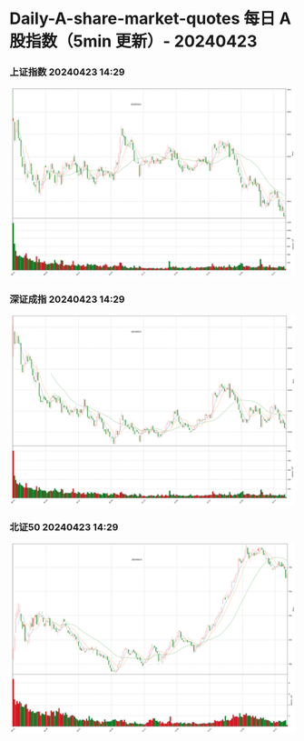 
# Daily-A-share-market-quotes 每日 A 股指数（5min 更新）- 20240423

### 上证指数 20240423 14:29
![](./fig/2024/4/20240423-sh000001.png)

### 深证成指 20240423 14:29
![](./fig/2024/4/20240423-sz399001.png)

### 北证50 20240423 14:29
![](./fig/2024/4/20240423-bj899050.png)
